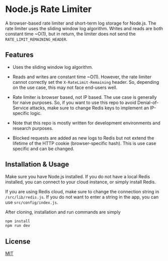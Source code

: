# Node.js Rate Limiter

A browser-based rate limiter and short-term log storage for Node.js. The rate limiter uses the sliding window log algorithm. Writes and reads are both constant time ~O(1), but in return, the limiter does not send the `RATE_LIMIT_REMAINING_HEADER`.

## Features

- Uses the sliding window log algorithm.

- Reads and writes are constant time ~O(1). However, the rate limiter cannot correctly set the `X-RateLimit-Remaining` header. So, depending on the use case, this may not face end-users well.

- Rate limiter is browser based, not IP based. The use case is generally for naive purposes. So, if you want to use this repo to avoid Denial-of-Service attacks, make sure to change Redis keys to implement an IP-specific logic.

- Note that this repo is mostly written for development environments and research purposes.

- Blocked requests are added as new logs to Redis but not extend the lifetime of the HTTP cookie (browser-specific hash). This is use case specific and can be changed.

## Installation & Usage

Make sure you have Node.js installed. If you do not have a local Redis installed, you can connect to your cloud instance, or simply install Redis.

If you are using Redis cloud, make sure to change the connection string in `/src/lib/redis.js`. If you do not want to enter a string in the app, you can use `src/config/index.js`.

After cloning, installation and run commands are simply

```javascript
npm install
npm run dev
```

## License

[MIT](https://choosealicense.com/licenses/mit/)
